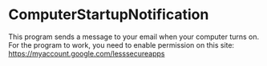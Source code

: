 # ComputerStartupNotification
This program sends a message to your email when your computer turns on.
For the program to work, you need to enable permission on this site: https://myaccount.google.com/lesssecureapps
